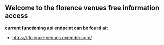 ## Welcome to the florence venues free information access

**current functioning api endpoint can be found at:**
- https://florence-venues.onrender.com/